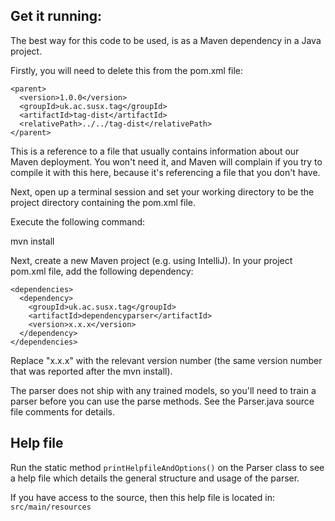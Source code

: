
Get it running:
---------------

The best way for this code to be used, is as a Maven dependency in a Java project.

Firstly, you will need to delete this from the pom.xml file:
```
<parent>
  <version>1.0.0</version>
  <groupId>uk.ac.susx.tag</groupId>
  <artifactId>tag-dist</artifactId>
  <relativePath>../../tag-dist</relativePath>
</parent>
```

This is a reference to a file that usually contains information about our Maven deployment. You won't need it, and Maven will complain if you try to compile it with this here, because it's referencing a file that you don't have.

Next, open up a terminal session and set your working directory to be the project directory containing the pom.xml file.

Execute the following command:

mvn install

Next, create a new Maven project (e.g. using IntelliJ). In your project pom.xml file, add the following dependency:

```
<dependencies>
  <dependency>
    <groupId>uk.ac.susx.tag</groupId>
    <artifactId>dependencyparser</artifactId>
    <version>x.x.x</version>
  </dependency>
</dependencies>
```

Replace "x.x.x" with the relevant version number (the same version number that was reported after the mvn install).

The parser does not ship with any trained models, so you'll need to train a parser before you can use the parse methods. See the Parser.java source file comments for details.


Help file
---------

Run the static method ```printHelpfileAndOptions()``` on the Parser class to see a help file which details the general structure and usage of the parser. 

If you have access to the source, then this help file is located in: ```src/main/resources```